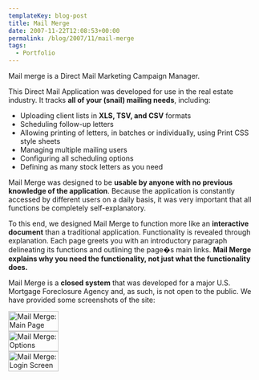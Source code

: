```yaml
---
templateKey: blog-post
title: Mail Merge
date: 2007-11-22T12:08:53+00:00
permalink: /blog/2007/11/mail-merge
tags:
  - Portfolio
---
```

Mail merge is a Direct Mail Marketing Campaign Manager.

This Direct Mail Application was developed for use in the real estate industry. It tracks **all of your (snail) mailing needs**, including:</p> 

<ul class="paraul">
  <li>
    Uploading client lists in <strong>XLS, TSV, and CSV</strong> formats
  </li>
  <li>
    Scheduling follow-up letters
  </li>
  <li>
    Allowing printing of letters, in batches or individually, using Print CSS style sheets
  </li>
  <li>
    Managing multiple mailing users
  </li>
  <li>
    Configuring all scheduling options
  </li>
  <li>
    Defining as many stock letters as you need
  </li>
</ul>

Mail Merge was designed to be **usable by anyone with no previous knowledge of the application**. Because the application is constantly accessed by different users on a daily basis, it was very important that all functions be completely self-explanatory.

To this end, we designed Mail Merge to function more like an **interactive document** than a traditional application. Functionality is revealed through explanation. Each page greets you with an introductory paragraph delineating its functions and outlining the page�s main links. **Mail Merge explains why you need the functionality, not just what the functionality does.**

Mail Merge is a **closed system** that was developed for a major U.S. Mortgage Foreclosure Agency and, as such, is not open to the public. We have provided some screenshots of the site:

<div class="thumbnail">
  <a href="img/portfullmail1.jpg" rel="lightbox[mail]" title="The main page greets the user with upcoming mailing tasks."><img src=""img/portthumbmail1.jpg" alt="Mail Merge: Main Page" height="40" width="100" /></a>
</div>

<div class="thumbnail">
  <a href="img/portfullmail2.jpg" rel="lightbox[mail]" title="The options page explains all functionality."><img src=""img/portthumbmail2.jpg" alt="Mail Merge: Options" height="40" width="100" /></a>
</div>

<div class="thumbnail">
  <a href="img/portfullmail3.jpg" rel="lightbox[mail]" title="The login page."><img src=""img/portthumbmail3.jpg" alt="Mail Merge: Login Screen" height="40" width="100" /></a>
</div>